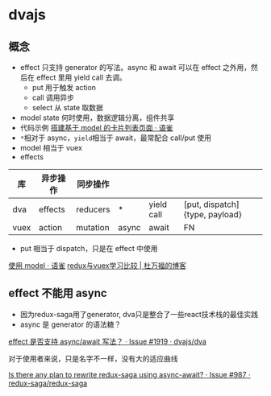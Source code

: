 # dvajs

## 概念

- effect 只支持 generator 的写法。async 和 await 可以在 effect 之外用，然后在 effect 里用 yield call 去调。
  - put 用于触发 action
  - call 调用异步
  - select 从 state 取数据
- model state 何时使用，数据逻辑分离，组件共享
- 代码示例 [搭建基于 model 的卡片列表页面 · 语雀](https://www.yuque.com/ant-design/course/dsl8ee#3d56fc89)
- `*`相对于 async，`yield`相当于 await，最常配合 call/put 使用
- model 相当于 vuex
- effects

| 库     | 异步操作    | 同步操作    |       |            |                    |
| ------ | ----------- | ----------- | -     | -          | -                  |
| dva    | effects     | reducers    | *     | yield call | [put, dispatch]{type, payload} |
| vuex   | action      | mutation    | async | await      | FN                 |

- put 相当于 dispatch，只是在 effect 中使用

[使用 model · 语雀](https://www.yuque.com/ant-design/course/abl3ad)
[redux与vuex学习比较 | 杜万福的博客](https://hotwhy.github.io/2018/07/14/redux%E4%B8%8Evuex%E5%AD%A6%E4%B9%A0%E6%AF%94%E8%BE%83/)


## effect 不能用 async

- 因为redux-saga用了generator, dva只是整合了一些react技术栈的最佳实践
- async 是 generator 的语法糖？

[effect 是否支持 async/await 写法？ · Issue #1919 · dvajs/dva](https://github.com/dvajs/dva/issues/1919#issuecomment-471381766)

对于使用者来说，只是名字不一样，没有大的适应曲线

[Is there any plan to rewrite redux-saga using async-await? · Issue #987 · redux-saga/redux-saga](https://github.com/redux-saga/redux-saga/issues/987#issuecomment-301039792)

